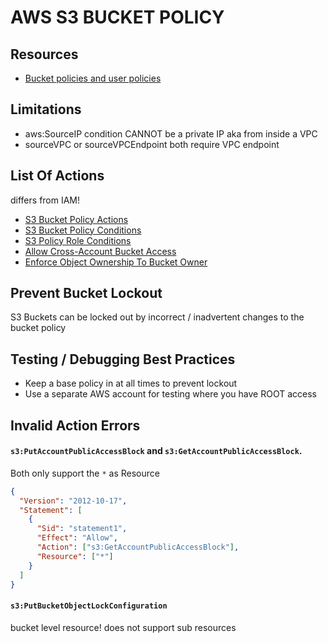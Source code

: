 # AWS S3 BUCKET POLICY

## Resources

- [Bucket policies and user policies](https://docs.aws.amazon.com/AmazonS3/latest/userguide/using-iam-policies.html)

## Limitations

- aws:SourceIP condition CANNOT be a private IP aka from inside a VPC
- sourceVPC or sourceVPCEndpoint both require VPC endpoint

## List Of Actions

differs from IAM!

- [S3 Bucket Policy Actions](https://docs.aws.amazon.com/AmazonS3/latest/dev/using-with-s3-actions.html)
- [S3 Bucket Policy Conditions](https://docs.aws.amazon.com/AmazonS3/latest/dev/amazon-s3-policy-keys.html)
- [S3 Policy Role Conditions](https://docs.aws.amazon.com/cognito/latest/developerguide/iam-roles.html)
- [Allow Cross-Account Bucket Access](https://aws.amazon.com/premiumsupport/knowledge-center/cross-account-access-s3/)
- [Enforce Object Ownership To Bucket Owner](https://aws.amazon.com/blogs/aws/amazon-s3-update-three-new-security-access-control-features/)

## Prevent Bucket Lockout

S3 Buckets can be locked out by incorrect / inadvertent changes to the bucket policy

## Testing / Debugging Best Practices

- Keep a base policy in at all times to prevent lockout
- Use a separate AWS account for testing where you have ROOT access

## Invalid Action Errors

#### `s3:PutAccountPublicAccessBlock` and `s3:GetAccountPublicAccessBlock`.

Both only support the `*` as Resource

```json
{
  "Version": "2012-10-17",
  "Statement": [
    {
      "Sid": "statement1",
      "Effect": "Allow",
      "Action": ["s3:GetAccountPublicAccessBlock"],
      "Resource": ["*"]
    }
  ]
}
```

#### `s3:PutBucketObjectLockConfiguration`

bucket level resource! does not support sub resources

